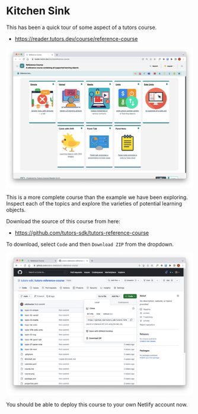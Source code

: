 # Kitchen Sink

This has been a quick tour of some aspect of a tutors course.

- <https://reader.tutors.dev/course/reference-course>

![](img/61.png)

This is a more complete course than the example we have been exploring. Inspect each of the topics and explore the varieties of potential learning objects.

Download the source of this course from here:

- <https://github.com/tutors-sdk/tutors-reference-course>

To download, select `Code` and then `Download ZIP` from the dropdown.

![](img/66.png)

You should be able to deploy this course to your own Netlify account now.